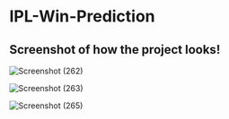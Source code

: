 # IPL-Win-Prediction
## Screenshot of how the project looks!

![Screenshot (262)](https://user-images.githubusercontent.com/109866847/229516813-bfaecec7-9048-489a-9362-380496e6d9ba.png)

![Screenshot (263)](https://user-images.githubusercontent.com/109866847/229516831-b55167f7-1d4f-4a22-bfc3-a2462dfb5a7b.png)

![Screenshot (265)](https://user-images.githubusercontent.com/109866847/229516848-0fed42d8-231a-49de-aefb-b80ad3396286.png)
